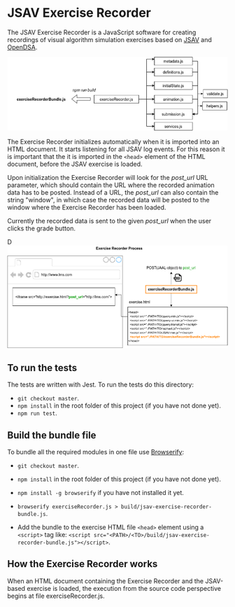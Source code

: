 # JSAV Exercise Recorder

The JSAV Exercise Recorder is a JavaScript software for creating recordings of
visual algorithm simulation exercises based on
[JSAV](http://jsav.io) and [OpenDSA](https://github.com/OpenDSA/OpenDSA).

![](./Exercise_Recorder_modules.png)

The Exercise Recorder initializes automatically when it is imported into an
HTML document. It starts listening for all JSAV log events. For this reason it
is important that the it is imported in the `<head>` element of the HTML
document, before the JSAV exercise is loaded.

Upon initialization the Exercise Recorder will look for the *post\_url* URL
parameter, which should contain the URL where the recorded animation data has to
be posted. Instead of a URL, the *post\_url* can also contain the string
"window", in which case the recorded data will be posted to the window where the
Exercise Recorder has been loaded.

Currently the recorded data is sent to the given *post_url* when the user clicks
the grade button.

D![](./Exercise_Recorder_process.png)

## To run the tests
The tests are written with Jest. To run the tests do this directory:
- `git checkout master`.
- `npm install` in the root folder of this project (if you have not done yet).
- `npm run test`.

## Build the bundle file
To bundle all the required modules in one file use [Browserify](http://browserify.org/):
- `git checkout master`.
- `npm install` in the root folder of this project (if you have not done yet).
- `npm install -g browserify` if you have not installed it yet.
- `browserify exerciseRecorder.js > build/jsav-exercise-recorder-bundle.js`.

- Add the bundle to the exercise HTML file `<head>` element using a `<script>` tag like:
`<script src="<PATH>/<TO>/build/jsav-exercise-recorder-bundle.js"></script>`.

## How the Exercise Recorder works

When an HTML document containing the Exercise Recorder and the JSAV-based
exercise is loaded, the execution from the source code perspective begins at
file exerciseRecorder.js.
